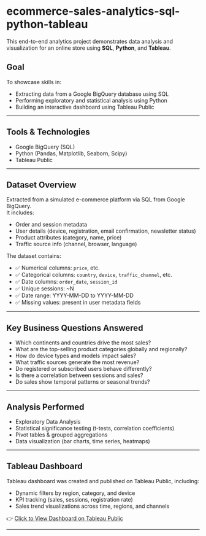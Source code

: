 # ecommerce-sales-analytics-sql-python-tableau
This end-to-end analytics project demonstrates data analysis and visualization for an online store using **SQL**, **Python**, and **Tableau**.

## Goal

To showcase skills in:

- Extracting data from a Google BigQuery database using SQL
- Performing exploratory and statistical analysis using Python
- Building an interactive dashboard using Tableau Public

---

## Tools & Technologies

- Google BigQuery (SQL)
- Python (Pandas, Matplotlib, Seaborn, Scipy)
- Tableau Public

---

## Dataset Overview

Extracted from a simulated e-commerce platform via SQL from Google BigQuery.  
It includes:

- Order and session metadata
- User details (device, registration, email confirmation, newsletter status)
- Product attributes (category, name, price)
- Traffic source info (channel, browser, language)

The dataset contains:

- ✅ Numerical columns: `price`, etc.
- ✅ Categorical columns: `country`, `device`, `traffic_channel`, etc.
- ✅ Date columns: `order_date`, `session_id`
- ✅ Unique sessions: ~N
- ✅ Date range: YYYY-MM-DD to YYYY-MM-DD
- ✅ Missing values: present in user metadata fields

---

## Key Business Questions Answered

- Which continents and countries drive the most sales?
- What are the top-selling product categories globally and regionally?
- How do device types and models impact sales?
- What traffic sources generate the most revenue?
- Do registered or subscribed users behave differently?
- Is there a correlation between sessions and sales?
- Do sales show temporal patterns or seasonal trends?

---

## Analysis Performed

- Exploratory Data Analysis
- Statistical significance testing (t-tests, correlation coefficients)
- Pivot tables & grouped aggregations
- Data visualization (bar charts, time series, heatmaps)

---

## Tableau Dashboard

Tableau dashboard was created and published on Tableau Public, including:

- Dynamic filters by region, category, and device
- KPI tracking (sales, sessions, registration rate)
- Sales trend visualizations across time, regions, and channels

👉 [Click to View Dashboard on Tableau Public](https://public.tableau.com/app/profile/daryna.sherenhova8856/viz/Salesanalysis_17484619552220/SalesAnalysis)

---


